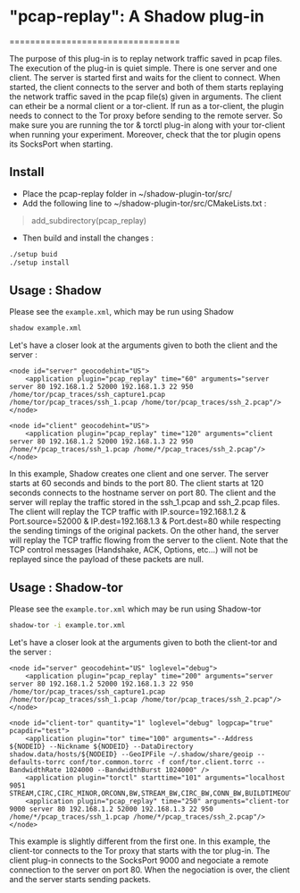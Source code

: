 # "pcap-replay": A Shadow plug-in 
=================================

The purpose of this plug-in is to replay network traffic saved in pcap files. The execution of the plug-in is quiet simple. There is one server and one client. The server is started first and waits for the client to connect. When started, the client connects to the server and both of them starts replaying the network traffic saved in the pcap file(s) given in arguments. The client can etheir be a normal client or a tor-client. If run as a tor-client, the plugin needs to connect to the Tor proxy before sending to the remote server. So make sure you are running the tor & torctl plug-in along with your tor-client when running your experiment. Moreover, check that the tor plugin opens its SocksPort when starting. 

Install
-------

- Place the pcap-replay folder in ~/shadow-plugin-tor/src/
- Add the following line to ~/shadow-plugin-tor/src/CMakeLists.txt :

> add_subdirectory(pcap_replay)

- Then build and install the changes :

```bash
./setup buid
./setup install
```

Usage : Shadow
--------------

Please see the `example.xml`, which may be run using Shadow

```bash
shadow example.xml
```

Let's have a closer look at the arguments given to both the client and the server :

```
<node id="server" geocodehint="US">
    <application plugin="pcap_replay" time="60" arguments="server server 80 192.168.1.2 52000 192.168.1.3 22 950 /home/tor/pcap_traces/ssh_capture1.pcap /home/tor/pcap_traces/ssh_1.pcap /home/tor/pcap_traces/ssh_2.pcap"/>
</node>

<node id="client" geocodehint="US">
    <application plugin="pcap_replay" time="120" arguments="client server 80 192.168.1.2 52000 192.168.1.3 22 950 /home/*/pcap_traces/ssh_1.pcap /home/*/pcap_traces/ssh_2.pcap"/>
</node>
```

In this example, Shadow creates one client and one server. The server starts at 60 seconds and binds to the port 80. The client starts at 120 seconds connects to the hostname server on port 80. The client and the server will replay the traffic stored in the ssh_1.pcap and ssh_2.pcap files. The client will replay the TCP traffic with IP.source=192.168.1.2 & Port.source=52000 & IP.dest=192.168.1.3 & Port.dest=80 while respecting the sending timings of the original packets. On the other hand, the server will replay the TCP traffic flowing from the server to the client. Note that the TCP control messages (Handshake, ACK, Options, etc...) will not be replayed since the payload of these packets are null. 

Usage : Shadow-tor
------------------

Please see the `example.tor.xml` which may be run using Shadow-tor


```bash
shadow-tor -i example.tor.xml
```

Let's have a closer look at the arguments given to both the client-tor and the server :

```
<node id="server" geocodehint="US" loglevel="debug">
    <application plugin="pcap_replay" time="200" arguments="server server 80 192.168.1.2 52000 192.168.1.3 22 950 /home/tor/pcap_traces/ssh_capture1.pcap /home/tor/pcap_traces/ssh_1.pcap /home/tor/pcap_traces/ssh_2.pcap"/>
</node>

<node id="client-tor" quantity="1" loglevel="debug" logpcap="true" pcapdir="test">
    <application plugin="tor" time="100" arguments="--Address ${NODEID} --Nickname ${NODEID} --DataDirectory shadow.data/hosts/${NODEID} --GeoIPFile ~/.shadow/share/geoip --defaults-torrc conf/tor.common.torrc -f conf/tor.client.torrc --BandwidthRate 1024000 --BandwidthBurst 1024000" />
    <application plugin="torctl" starttime="101" arguments="localhost 9051 STREAM,CIRC,CIRC_MINOR,ORCONN,BW,STREAM_BW,CIRC_BW,CONN_BW,BUILDTIMEOUT_SET,CLIENTS_SEEN,GUARD,CELL_STATS,TB_EMPTY,HS_DESC,HS_DESC_CONTENT"/>
    <application plugin="pcap_replay" time="250" arguments="client-tor 9000 server 80 192.168.1.2 52000 192.168.1.3 22 950 /home/*/pcap_traces/ssh_1.pcap /home/*/pcap_traces/ssh_2.pcap"/>
</node>
```

This example is slightly different from the first one. In this example, the client-tor connects to the Tor proxy that starts with the tor plug-in. The client plug-in connects to the SocksPort 9000 and negociate a remote connection to the server on port 80. When the negociation is over, the client and the server starts sending packets. 

